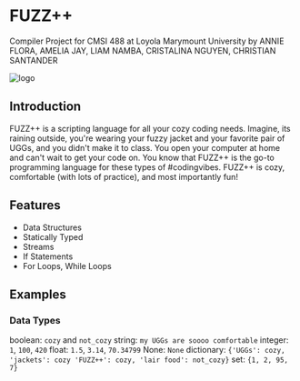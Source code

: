 # FUZZ++
Compiler Project for CMSI 488 at Loyola Marymount University by 
ANNIE FLORA, AMELIA JAY, LIAM NAMBA, CRISTALINA NGUYEN, CHRISTIAN SANTANDER

![logo](https://user-images.githubusercontent.com/31746937/52384776-be8b2700-2a33-11e9-91c9-be75d5445533.jpeg)

## Introduction
FUZZ++ is a scripting language for all your cozy coding needs. Imagine, its raining outside, you're wearing your fuzzy jacket and your favorite pair of UGGs, and you didn't make it to class. You open your computer at home and can't wait to get your code on. You know that FUZZ++ is the go-to programming language for these types of #codingvibes. FUZZ++ is cozy, comfortable (with lots of practice), and most importantly fun! 

## Features
- Data Structures
- Statically Typed
- Streams
- If Statements
- For Loops, While Loops

## Examples

### Data Types
boolean: `cozy` and `not_cozy`
string: `my UGGs are soooo comfortable`
integer: `1`, `100`, `420`
float: `1.5`, `3.14`, `70.34799`
None: `None`
dictionary: `{'UGGs': cozy, 'jackets': cozy 'FUZZ++': cozy, 'lair food': not_cozy}`
set: `{1, 2, 95, 7}`



